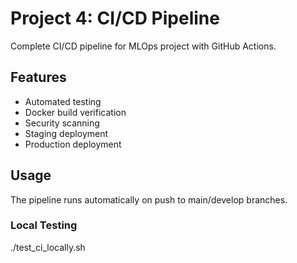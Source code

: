 # Project 4: CI/CD Pipeline

Complete CI/CD pipeline for MLOps project with GitHub Actions.

## Features
- Automated testing
- Docker build verification  
- Security scanning
- Staging deployment
- Production deployment

## Usage
The pipeline runs automatically on push to main/develop branches.

### Local Testing
./test_ci_locally.sh
